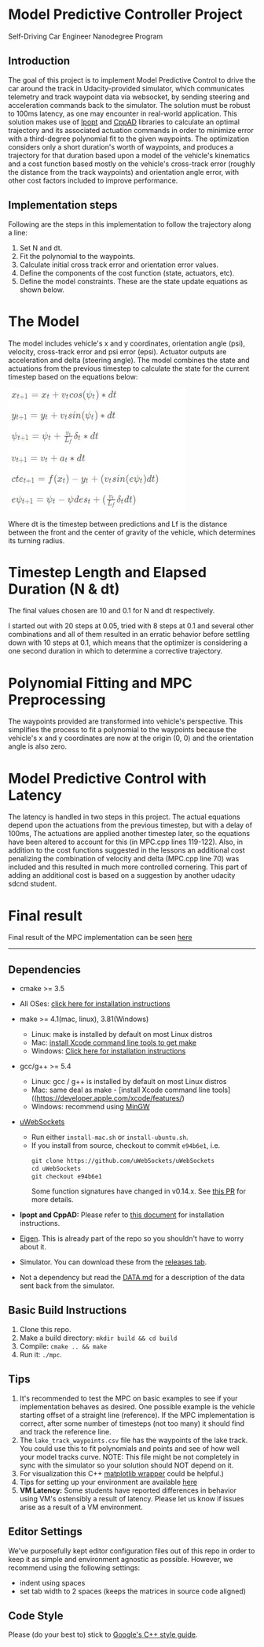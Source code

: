 # Model Predictive Controller Project
Self-Driving Car Engineer Nanodegree Program

## Introduction

The goal of this project is to implement Model Predictive Control to drive the car around the track in Udacity-provided simulator, which communicates telemetry and track waypoint data via websocket, by sending steering and acceleration commands back to the simulator. The solution must be robust to 100ms latency, as one may encounter in real-world application. This solution makes use of [Ipopt](https://projects.coin-or.org/Ipopt/) and [CppAD](https://www.coin-or.org/CppAD/) libraries to calculate an optimal trajectory and its associated actuation commands in order to minimize error with a third-degree polynomial fit to the given waypoints. The optimization considers only a short duration's worth of waypoints, and produces a trajectory for that duration based upon a model of the vehicle's kinematics and a cost function based mostly on the vehicle's cross-track error (roughly the distance from the track waypoints) and orientation angle error, with other cost factors included to improve performance.

## Implementation steps

Following are the steps in this implementation to follow the trajectory along a line:

1. Set N and dt.
2. Fit the polynomial to the waypoints.
3. Calculate initial cross track error and orientation error values.
4. Define the components of the cost function (state, actuators, etc). 
5. Define the model constraints. These are the state update equations as shown below.

# The Model

The model includes vehicle's x and y coordinates, orientation angle (psi), velocity, cross-track error and psi error (epsi). Actuator outputs are acceleration and delta (steering angle). The model combines the state and actuations from the previous timestep to calculate the state for the current timestep based on the equations below:

![Screenshot](./images/model.JPG)

Where dt is the timestep between predictions and Lf is the distance between the front and the center of gravity of the vehicle, which determines its turning radius.

# Timestep Length and Elapsed Duration (N & dt)

The final values chosen are 10 and 0.1 for N and dt respectively.

I started out with 20 steps at 0.05, tried with 8 steps at 0.1 and several other combinations and all of them resulted in an erratic behavior before settling down with 10 steps at 0.1, which means that the optimizer is considering a one second duration in which to determine a corrective trajectory. 

# Polynomial Fitting and MPC Preprocessing

The waypoints provided are transformed into vehicle's perspective. This simplifies the process to fit a polynomial to the waypoints because the vehicle's x and y coordinates are now at the origin (0, 0) and the orientation angle is also zero.

# Model Predictive Control with Latency

The latency is handled in two steps in this project. The actual equations depend upon the actuations from the previous timestep, but with a delay of 100ms, The actuations are applied another timestep later, so the equations have been altered to account for this (in MPC.cpp lines 119-122). Also, in addition to the cost functions suggested in the lessons an additional cost penalizing the combination of velocity and delta (MPC.cpp line 70) was included and this resulted in much more controlled cornering. This part of adding an additional cost is based on a suggestion by another udacity sdcnd student.

# Final result

Final result of the MPC implementation can be seen [here](./videos/mpc_output.mp4)

---

## Dependencies

* cmake >= 3.5
 * All OSes: [click here for installation instructions](https://cmake.org/install/)
* make >= 4.1(mac, linux), 3.81(Windows)
  * Linux: make is installed by default on most Linux distros
  * Mac: [install Xcode command line tools to get make](https://developer.apple.com/xcode/features/)
  * Windows: [Click here for installation instructions](http://gnuwin32.sourceforge.net/packages/make.htm)
* gcc/g++ >= 5.4
  * Linux: gcc / g++ is installed by default on most Linux distros
  * Mac: same deal as make - [install Xcode command line tools]((https://developer.apple.com/xcode/features/)
  * Windows: recommend using [MinGW](http://www.mingw.org/)
* [uWebSockets](https://github.com/uWebSockets/uWebSockets)
  * Run either `install-mac.sh` or `install-ubuntu.sh`.
  * If you install from source, checkout to commit `e94b6e1`, i.e.
    ```
    git clone https://github.com/uWebSockets/uWebSockets
    cd uWebSockets
    git checkout e94b6e1
    ```
    Some function signatures have changed in v0.14.x. See [this PR](https://github.com/udacity/CarND-MPC-Project/pull/3) for more details.

* **Ipopt and CppAD:** Please refer to [this document](https://github.com/udacity/CarND-MPC-Project/blob/master/install_Ipopt_CppAD.md) for installation instructions.
* [Eigen](http://eigen.tuxfamily.org/index.php?title=Main_Page). This is already part of the repo so you shouldn't have to worry about it.
* Simulator. You can download these from the [releases tab](https://github.com/udacity/self-driving-car-sim/releases).
* Not a dependency but read the [DATA.md](./DATA.md) for a description of the data sent back from the simulator.


## Basic Build Instructions

1. Clone this repo.
2. Make a build directory: `mkdir build && cd build`
3. Compile: `cmake .. && make`
4. Run it: `./mpc`.

## Tips

1. It's recommended to test the MPC on basic examples to see if your implementation behaves as desired. One possible example
is the vehicle starting offset of a straight line (reference). If the MPC implementation is correct, after some number of timesteps
(not too many) it should find and track the reference line.
2. The `lake_track_waypoints.csv` file has the waypoints of the lake track. You could use this to fit polynomials and points and see of how well your model tracks curve. NOTE: This file might be not completely in sync with the simulator so your solution should NOT depend on it.
3. For visualization this C++ [matplotlib wrapper](https://github.com/lava/matplotlib-cpp) could be helpful.)
4.  Tips for setting up your environment are available [here](https://classroom.udacity.com/nanodegrees/nd013/parts/40f38239-66b6-46ec-ae68-03afd8a601c8/modules/0949fca6-b379-42af-a919-ee50aa304e6a/lessons/f758c44c-5e40-4e01-93b5-1a82aa4e044f/concepts/23d376c7-0195-4276-bdf0-e02f1f3c665d)
5. **VM Latency:** Some students have reported differences in behavior using VM's ostensibly a result of latency.  Please let us know if issues arise as a result of a VM environment.

## Editor Settings

We've purposefully kept editor configuration files out of this repo in order to
keep it as simple and environment agnostic as possible. However, we recommend
using the following settings:

* indent using spaces
* set tab width to 2 spaces (keeps the matrices in source code aligned)

## Code Style

Please (do your best to) stick to [Google's C++ style guide](https://google.github.io/styleguide/cppguide.html).
